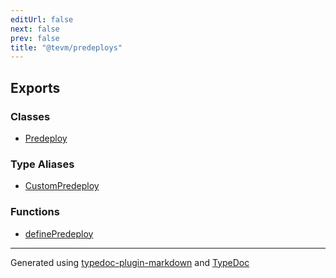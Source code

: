 ```yaml
---
editUrl: false
next: false
prev: false
title: "@tevm/predeploys"
---
```


## Exports

### Classes

- [Predeploy](/generated/tevm/predeploys/classes/predeploy/)

### Type Aliases

- [CustomPredeploy](/generated/tevm/predeploys/type-aliases/custompredeploy/)

### Functions

- [definePredeploy](/generated/tevm/predeploys/functions/definepredeploy/)

***
Generated using [typedoc-plugin-markdown](https://www.npmjs.com/package/typedoc-plugin-markdown) and [TypeDoc](https://typedoc.org/)
